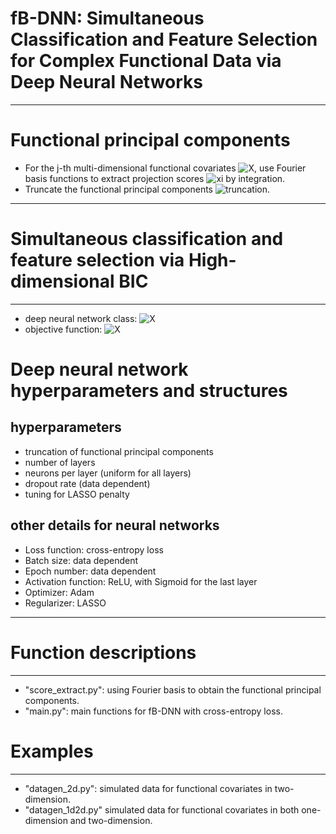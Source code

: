 # fB-DNN: Simultaneous Classification and Feature Selection for Complex Functional Data via Deep Neural Networks
------------------------------------------------

# Functional principal components
- For the j-th multi-dimensional functional covariates ![X](https://latex.codecogs.com/svg.image?X_j(s_1,\ldots,s_{d_j})), use Fourier basis functions to extract projection scores ![xi](https://latex.codecogs.com/svg.image?\widehat{\xi}_{j1},\widehat{\xi}_{j2},\ldots) by integration.
- Truncate the functional principal components ![truncation](https://latex.codecogs.com/svg.image?\widehat{\xi}_{j1},\ldots,\widehat{\xi}_{jr_j}).
------------------------------------------------

# Simultaneous classification and feature selection via High-dimensional BIC
------------------------------------------------
- deep neural network class: ![X](https://latex.codecogs.com/svg.image?\mathcal{D}=\left\\{f_{b,W}:f=\sigma^\ast\left(\sum_{j=1}^p&space;b_j^\intercal\widehat{\xi}_j^{(r_j)}&plus;g_{W}\left(\widehat{\xi}_j^{(r_1)},\ldots,\widehat{\xi}_j^{(r_p)}\right)\right)\right\\})
- objective function: ![X](https://latex.codecogs.com/svg.image?\min_{f\in\mathcal{D}}n^{-1}\sum_{i=1}^n\mathcal{L}\left(Y_i,f\left(\widehat{\xi}_{i1}^{(r_1)},\ldots,\widehat{\xi}_{ip}^{(r_p)}\right)\right)&plus;\lambda\sum_{j=1}^p&space;\left\|b_j\right\|_2,\text{s.t.}\|W_1^{(j)}\|_\infty\leq&space;C\|b_j\|)

# Deep neural network hyperparameters and structures
## hyperparameters
- truncation of functional principal components
- number of layers 
- neurons per layer (uniform for all layers)
- dropout rate (data dependent)
- tuning for LASSO penalty
## other details for neural networks 
- Loss function: cross-entropy loss
- Batch size: data dependent
- Epoch number: data dependent
- Activation function: ReLU, with Sigmoid for the last layer
- Optimizer: Adam
- Regularizer: LASSO
-------------------------------------------------------------

# Function descriptions
-------------------------------------------------------------
- "score_extract.py": using Fourier basis to obtain the functional principal components.
- "main.py": main functions for fB-DNN with cross-entropy loss.  

# Examples
-------------------------------------------------------------
- "datagen_2d.py": simulated data for functional covariates in two-dimension.
- "datagen_1d2d.py" simulated data for functional covariates in both one-dimension and two-dimension.
